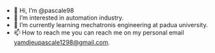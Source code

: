 - 👋 Hi, I’m @pascale98
- 👀 I’m interested in automation industry.
- 🌱 I’m currently learning mechatronis engineering at padua university.
- 📫 How to reach me 
you can reach me on my personal email yamdjeupascale1298@gmail.com.

<!---
pascale98/pascale98 is a ✨ special ✨ repository because its `README.md` (this file) appears on your GitHub profile.
You can click the Preview link to take a look at your changes.
--->
